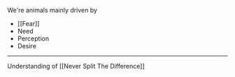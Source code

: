 We're animals mainly driven by

- [[Fear]]
- Need
- Perception
- Desire

---

Understanding of [[Never Split The Difference]]
